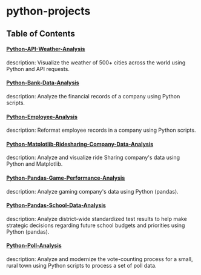 # python-projects

## Table of Contents

#### [Python-API-Weather-Analysis](https://github.com/jwang711/python-projects/tree/master/Python-API-Weather-Analysis)
description: Visualize the weather of 500+ cities across the world using Python and API requests.

#### [Python-Bank-Data-Analysis](https://github.com/jwang711/python-projects/tree/master/Python-Bank-Data-Analysis)
description: Analyze the financial records of a company using Python scripts.

#### [Python-Employee-Analysis](https://github.com/jwang711/python-projects/tree/master/Python-Employee-Analysis)
description: Reformat employee records in a company using Python scripts.

#### [Python-Matplotlib-Ridesharing-Company-Data-Analysis](https://github.com/jwang711/python-projects/tree/master/Python-Matplotlib-Ridesharing-Company-Data-Analysis)
description: Analyze and visualize ride Sharing company's data using Python and Matplotlib.

#### [Python-Pandas-Game-Performance-Analysis](https://github.com/jwang711/python-projects/tree/master/Python-Pandas-Game-Performance-Analysis)
description: Analyze gaming company's data using Python (pandas).

#### [Python-Pandas-School-Data-Analysis](https://github.com/jwang711/python-projects/tree/master/Python-Pandas-School-Data-Analysis)
description: Analyze district-wide standardized test results to help make strategic decisions regarding future school budgets and priorities using Python (pandas).

#### [Python-Poll-Analysis](https://github.com/jwang711/python-projects/tree/master/Python-Poll-Analysis)
description: Analyze and modernize the vote-counting process for a small, rural town using Python scripts to process a set of poll data. 
